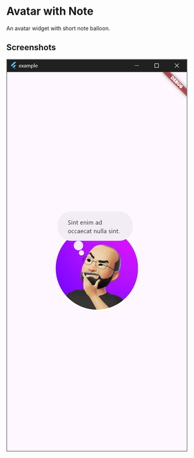 # Avatar with Note

An avatar widget with short note balloon.

## Screenshots

![](/screenshots/screenshot01.png)

